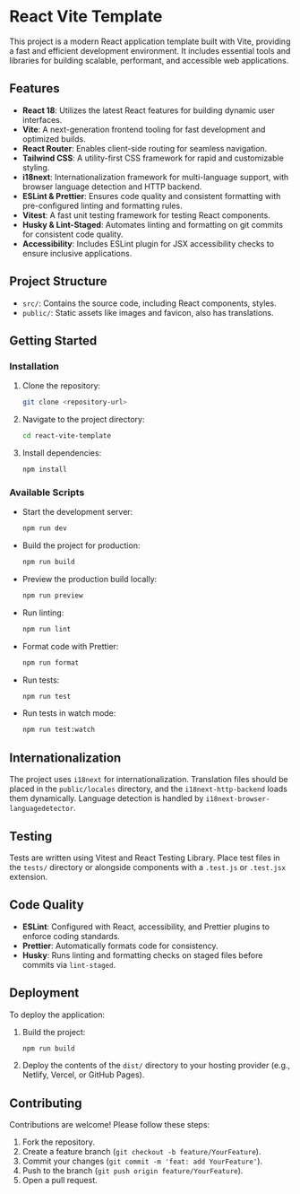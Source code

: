 # React Vite Template

This project is a modern React application template built with Vite, providing a fast and efficient development environment. It includes essential tools and libraries for building scalable, performant, and accessible web applications.

## Features

- **React 18**: Utilizes the latest React features for building dynamic user interfaces.
- **Vite**: A next-generation frontend tooling for fast development and optimized builds.
- **React Router**: Enables client-side routing for seamless navigation.
- **Tailwind CSS**: A utility-first CSS framework for rapid and customizable styling.
- **i18next**: Internationalization framework for multi-language support, with browser language detection and HTTP backend.
- **ESLint & Prettier**: Ensures code quality and consistent formatting with pre-configured linting and formatting rules.
- **Vitest**: A fast unit testing framework for testing React components.
- **Husky & Lint-Staged**: Automates linting and formatting on git commits for consistent code quality.
- **Accessibility**: Includes ESLint plugin for JSX accessibility checks to ensure inclusive applications.

## Project Structure

- `src/`: Contains the source code, including React components, styles.
- `public/`: Static assets like images and favicon, also has translations.

## Getting Started

### Installation

1. Clone the repository:
   ```bash
   git clone <repository-url>
   ```
2. Navigate to the project directory:
   ```bash
   cd react-vite-template
   ```
3. Install dependencies:
   ```bash
   npm install
   ```

### Available Scripts

- Start the development server:
  ```bash
  npm run dev
  ```
- Build the project for production:
  ```bash
  npm run build
  ```
- Preview the production build locally:
  ```bash
  npm run preview
  ```
- Run linting:
  ```bash
  npm run lint
  ```
- Format code with Prettier:
  ```bash
  npm run format
  ```
- Run tests:
  ```bash
  npm run test
  ```
- Run tests in watch mode:
  ```bash
  npm run test:watch
  ```

## Internationalization

The project uses `i18next` for internationalization. Translation files should be placed in the `public/locales` directory, and the `i18next-http-backend` loads them dynamically. Language detection is handled by `i18next-browser-languagedetector`.

## Testing

Tests are written using Vitest and React Testing Library. Place test files in the `tests/` directory or alongside components with a `.test.js` or `.test.jsx` extension.

## Code Quality

- **ESLint**: Configured with React, accessibility, and Prettier plugins to enforce coding standards.
- **Prettier**: Automatically formats code for consistency.
- **Husky**: Runs linting and formatting checks on staged files before commits via `lint-staged`.

## Deployment

To deploy the application:

1. Build the project:
   ```bash
   npm run build
   ```
2. Deploy the contents of the `dist/` directory to your hosting provider (e.g., Netlify, Vercel, or GitHub Pages).

## Contributing

Contributions are welcome! Please follow these steps:

1. Fork the repository.
2. Create a feature branch (`git checkout -b feature/YourFeature`).
3. Commit your changes (`git commit -m 'feat: add YourFeature'`).
4. Push to the branch (`git push origin feature/YourFeature`).
5. Open a pull request.

